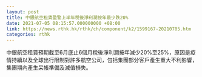 ```yaml
---
layout: post
title: 中銀航空租賃盈警上半年稅後淨利潤按年最少跌20%
date: 2021-07-05 08:15:57.000000000 +08:00
link: https://news.rthk.hk/rthk/ch/component/k2/1599167-20210705.htm
categories: rthk
---
```


中銀航空租賃預期截至6月底止6個月稅後淨利潤按年減少20%至25%，原因是疫情持續以及全球出行限制對許多航空公司，包括集團部分客戶產生重大不利影響，集團期內產生呆帳準備及減值損失。

